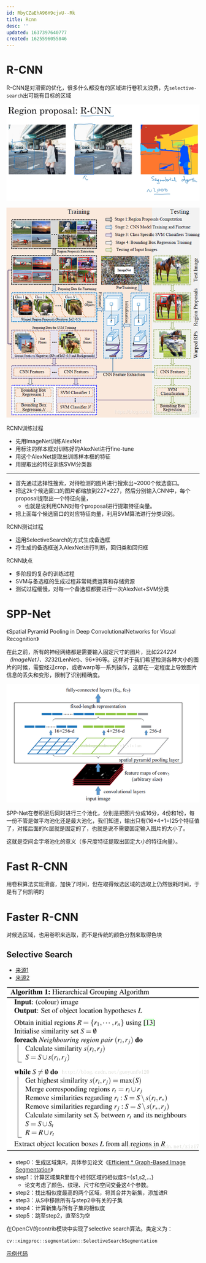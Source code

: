```yaml
---
id: RbyCZaEhA96H9cjvU--Rk
title: Rcnn
desc: ''
updated: 1637397640777
created: 1625596055846
---
```

# R-CNN
R-CNN是对滑窗的优化，很多什么都没有的区域进行卷积太浪费，先`selective-search`出可能有目标的区域

![](assets/images/2021-07-07-02-28-30.png)

![](assets/images/2021-08-13-15-30-07.png)

RCNN训练过程
* 先用ImageNet训练AlexNet
* 用标注的样本框对训练好的AlexNet进行fine-tune
* 用这个AlexNet提取出训练样本框的特征
* 用提取出的特征训练SVM分类器
----
* 首先通过选择性搜索，对待检测的图片进行搜索出~2000个候选窗口。 
* 把这2k个候选窗口的图片都缩放到227*227，然后分别输入CNN中，每个proposal提取出一个特征向量，
    * 也就是说利用CNN对每个proposal进行提取特征向量。 
* 把上面每个候选窗口的对应特征向量，利用SVM算法进行分类识别。 

RCNN测试过程
* 运用SelectiveSearch的方式生成备选框
* 将生成的备选框送入AlexNet进行判断，回归类和回归框

 RCNN缺点
* 多阶段的复杂的训练过程
* SVM与备选框的生成过程非常耗费运算和存储资源
* 测试过程缓慢，对每一个备选框都要进行一次AlexNet+SVM分类

# SPP-Net

《Spatial Pyramid Pooling in Deep ConvolutionalNetworks for Visual Recognition》

在此之前，所有的神经网络都是需要输入固定尺寸的图片，比如224*224（ImageNet）、32*32(LenNet)、96*96等。这样对于我们希望检测各种大小的图片的时候，需要经过crop，或者warp等一系列操作，这都在一定程度上导致图片信息的丢失和变形，限制了识别精确度。

![](assets/images/2021-08-13-15-40-10.png)

SPP-Net在卷积层后同时进行三个池化，分别是把图片分成16分，4份和1份，每一份不管是做平均池化还是最大池化，我们知道，输出只有(16+4+1=)25个特征值了，对接后面的fc层就是固定的了，也就是说不需要固定输入图片的大小了。

这就是空间金字塔池化的意义（多尺度特征提取出固定大小的特征向量）。


# Fast R-CNN

用卷积算法实现滑窗，加快了时间，但在取得候选区域的选取上仍然很耗时间，于是有了何凯明的

# Faster R-CNN 

对候选区域，也用卷积来选取，而不是传统的颜色分割来取得色块

## Selective Search

* [来源1][1]
* [来源2][2]

![](assets/images/2021-08-13-15-16-06.png)

* step0：生成区域集R，具体参见论文《[Efficient * Graph-Based Image Segmentation][3]》
* step1：计算区域集R里每个相邻区域的相似度S={s1,s2,…}
    * 论文考虑了颜色、纹理、尺寸和空间交叠这4个参数。
* step2：找出相似度最高的两个区域，将其合并为新集，添加进R
* step3：从S中移除所有与step2中有关的子集
* step4：计算新集与所有子集的相似度
* step5：跳至step2，直至S为空


在OpenCV的contrib模块中实现了selective search算法。类定义为：
```cpp
cv::ximgproc::segmentation::SelectiveSearchSegmentation
```
[示例代码][4]

[1]: https://blog.csdn.net/guoyunfei20/article/details/78723646
[2]: https://www.learnopencv.com/selective-search-for-object-detection-cpp-python/
[3]: https://blog.csdn.net/guoyunfei20/article/details/78727972
[4]: https://code.csdn.net/guoyunfei20/selective_search_opencv_demo.git